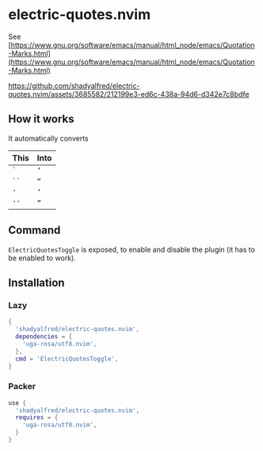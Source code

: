 # electric-quotes.nvim

See [https://www.gnu.org/software/emacs/manual/html_node/emacs/Quotation-Marks.html](https://www.gnu.org/software/emacs/manual/html_node/emacs/Quotation-Marks.html)

https://github.com/shadyalfred/electric-quotes.nvim/assets/3685582/212199e3-ed6c-438a-94d6-d342e7c8bdfe

## How it works

It automatically converts

| This       | Into  |
|------------|------|
| ``` ` ```  | `‘`  |
| ``` `` ``` | `“`  |
| `'`        | `’`  |
| `''`       | `”`  |

## Command
`ElectricQuotesToggle` is exposed, to enable and disable the plugin (it has to be enabled to work).

## Installation

### Lazy

```lua
{
  'shadyalfred/electric-quotes.nvim',
  dependencies = {
    'uga-rosa/utf8.nvim',
  },
  cmd = 'ElectricQuotesToggle',
}
```

### Packer

```lua
use {
  'shadyalfred/electric-quotes.nvim',
  requires = {
    'uga-rosa/utf8.nvim',
  }
}
```
